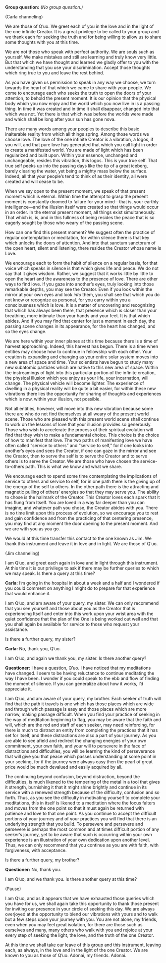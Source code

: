 <p class="group-question"><strong>Group question:</strong> <em>(No group question.)</em></p>
<p class="channel-type">(Carla channeling)</p>
<p>We are those of Q’uo. We greet each of you in the love and in the light of the one infinite Creator. It is a great privilege to be called to your group and we thank each for seeking the truth and for being willing to allow us to share some thoughts with you at this time.</p>
<p>We are not those who speak with perfect authority. We are souls such as yourself. We make mistakes and still are learning and truly know very little. But that which we have thought and learned we gladly offer to you with the understanding that you use your discrimination. Accept those thoughts which ring true to you and leave the rest behind.</p>
<p>As you have given us permission to speak in any way we choose, we turn towards the heart of that which we came to share with your people. We come to encourage each who seeks the truth to open the doors of your attention, to behold the present moment. It is our opinion that the physical body which you now enjoy and the world which you now live in is a passing thing. In time it was created and in time it shall disappear, changed into that which was not. Yet there is that which was before the worlds were made and which shall be long after your sun has gone nova.</p>
<p>There are many words among your peoples to describe this basic inalterable reality from which all things spring. Among those words we choose love. The love of the one infinite Creator is a vibration, a logos, if you will, and that pure love has generated that which you call light in order to create a manifested world. You are made of light which has been regularized and built upon. Within your essence, unchanged and unchangeable, resides this vibration, this logos. This is your true self. That true self peeks up into the passing days like the tip of a great iceberg, barely clearing the water, yet being a mighty mass below the surface. Indeed, all that your people’s tend to think of as their identity, all were created and will cease to be.</p>
<p>When we say open to the present moment, we speak of that present moment which is eternal. Within time the attempt to grasp the present moment is constantly doomed to failure for your mind—that is, your earthly intelligence—and the illusion itself were created so that things would occur in an order. In the eternal present moment, all things exist simultaneously. That which is, is, and in this fullness of being resides the peace that is so eagerly sought by those who weary of the passing scene.</p>
<p>How can one find this present moment? We suggest often the practice of regular contemplation or meditation, for within silence there is that key which unlocks the doors of attention. And into that sanctum sanctorum of the open heart, silent and listening, there resides the Creator whose name is Love.</p>
<p>We encourage each to form the habit of silence on a regular basis, for that voice which speaks in silence is that which gives life and peace. We do not say that it gives wisdom. Rather, we suggest that it works little by little to open the heart and the awareness to the presence of love. There are other ways to find love. If you gaze into another’s eyes, truly looking into those remarkable depths, you may see the Creator. Even if you look within the mirror at your own eyes and look <em>into</em> them, you shall see that which you do not know or recognize as personal, for you carry within you a consciousness which is love. It is a matter of uncovering and recognizing that which has always been there, that presence which is closer than your breathing, more intimate than your hands and your feet. It is that which abides. And if you may find that center for just a moment in each day, the passing scene changes in its appearance, for the heart has changed, and so the eyes change.</p>
<p>We are here within your inner planes at this time because there is a time of harvest approaching. Indeed, this harvest has begun. There is a time when entities may choose how to continue in fellowship with each other. Your creation is expanding and changing as your entire solar system moves into a new area of space and time. Your scientists have begun to study many new subatomic particles which are native to this new area of space. Within the instreamings of light into this particular portion of the infinite creation, the physical illusion which you enjoy as your life, your incarnation, will change. The physical vehicle will become lighter. The experience of dwelling in a physical reality will be quite a bit easier, for within these new vibrations there lies the opportunity for sharing of thoughts and experiences which is now, within your illusion, not possible.</p>
<p>Not all entities, however, will move into this new vibration because some there are who do not find themselves at all weary of the present world scene. Those who are pleased with this present world scene shall continue to work on the lessons of love that your illusion provides so generously. Those who wish to accelerate the process of their spiritual evolution will find that they wish to make a fundamental choice. This choice is the choice of how to manifest that love. The two paths of manifesting love we have often called “service to others” and “service to self,” for if one looks into another’s eyes and sees the Creator, if one can gaze in the mirror and see the Creator, then to serve the self is to serve the Creator and to serve others is to serve the Creator. We are those who have chosen the service-to-others path. This is what we know and what we share.</p>
<p>We encourage each to spend some time contemplating the implications of service to others and service to self, for in one path there is the giving up of the energy of the self to others. In the other path there is the attracting and magnetic pulling of others’ energies so that they may serve you. The ability to chose is the hallmark of the Creator. This Creator loves each spark that It has flung from Itself. You are loved in a way far deeper than you can imagine, and whatever path you chose, the Creator abides with you. There is no time limit upon this process of evolution, so we encourage you to rest and gain confidence and from the practicing of that centering presence, you may find at any moment the door opening to the present moment. And we are with you as you go.</p>
<p>We would at this time transfer this contact to the one known as Jim. We thank this instrument and leave it in love and in light. We are those of Q’uo.</p>
<p class="channel-type">(Jim channeling)</p>
<p>I am Q’uo, and greet each again in love and in light through this instrument. At this time it is our privilege to ask if there may be further queries to which we may speak. Is there a query at this time?</p>
<p><strong>Carla:</strong> I’m going in the hospital in about a week and a half and I wondered if you could comment on anything I might do to prepare for that experience that would enhance it.</p>
<p>I am Q’uo, and am aware of your query, my sister. We can only recommend that you see yourself and those about you as the Creator that is experiencing Itself and enter into this work upon your wrist area with the quiet confidence that the plan of the One is being worked out well and that you shall again be available for service to those who request your assistance.</p>
<p>Is there a further query, my sister?</p>
<p><strong>Carla:</strong> No, thank you, Q’uo.</p>
<p>I am Q’uo, and again we thank you, my sister. Is there another query?</p>
<p><strong>Questioner:</strong> I have a question, Q’uo. I have noticed that my meditations have changed. I seem to be having reluctance to continue meditating the way I have been. I wonder if you could speak to the ebb and flow of finding the moment of silence. If you can generalize about how it works, I’d appreciate it.</p>
<p>I am Q’uo, and am aware of your query, my brother. Each seeker of truth will find that the path it travels is one which has those places which are wide and through which passage is easy and those places which are more narrow, making passage difficult. When you find your practice of seeking in the way of meditation beginning to flag, you may be aware that the faith and will, which are the rod and staff of each seeker, may need reinforcing, for there is much to distract an entity from completing the practices that it has set for itself, and these distractions are also a part of your journey. As you are able to see afield and redirect the changing energies of your own commitment, your own faith, and your will to persevere in the face of distractions and difficulties, you will be learning the kind of perseverance that will give you that peace which passes understanding at some point in your seeking, for if the journey were always easy then the pearl of great price would be much devalued and easily acquired by all.</p>
<p>The continuing beyond confusion, beyond distraction, beyond the difficulties, is much likened to the tempering of the metal in a tool that gives it strength, burnishing it that it might shine brightly and continue in its service with a renewed strength because of the difficulty, confusion and so forth. Thus, as you see the difficulty in motivating yourself to complete your meditations, this in itself is likened to a meditation where the focus falters and moves from the one point so that it must again be returned with patience and love to that one point. As you continue to accept the difficult portions of your journey and of your practices you will find that there is an underlying strength that you build. To persevere and persevere and persevere is perhaps the most common and at times difficult portion of any seeker’s journey, yet to be aware that such is occurring within your own experience is an illustration of your own dedication upon another level. Thus, we can only recommend that you continue as you are with faith, with forgiveness, with acceptance.</p>
<p>Is there a further query, my brother?</p>
<p><strong>Questioner:</strong> No, thank you.</p>
<p>I am Q’uo, and we thank you. Is there another query at this time?</p>
<p class="comment">(Pause)</p>
<p>I am Q’uo, and as it appears that we have exhausted those queries which you have for us, we shall again take this opportunity to thank those present for inviting our presence in your circle of seeking this day. We are always overjoyed at the opportunity to blend our vibrations with yours and to walk but a few steps upon your journey with you. You are not alone, my friends, even when you may feel great isolation, for there are those such as ourselves and many, many others who walk with you and rejoice at your every step of seeking the light, the love, and the truth of the one Creator.</p>
<p>At this time we shall take our leave of this group and this instrument, leaving each, as always, in the love and in the light of the one Creator. We are known to you as those of Q’uo. Adonai, my friends. Adonai.</p>